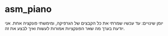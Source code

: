 # asm_piano
יומן שינויים:
עד עכשיו שמרתי את כל הקבצים של הגרפיקה, ומימשתי פונקציה אחת. 
אני יודעת בערך מה שאר הפונקציות אמורות לעשות ואיך לבצע את זה.
